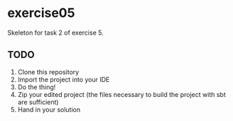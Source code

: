 # exercise05
Skeleton for task 2 of exercise 5.

## TODO
1. Clone this repository
2. Import the project into your IDE
3. Do the thing!
4. Zip your edited project (the files necessary to build the project with sbt are sufficient)
5. Hand in your solution
